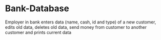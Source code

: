 # Bank-Database
Employer in bank enters data (name, cash, id and type) of a new customer, edits old data, deletes old data, send money from customer to another customer and prints current data
